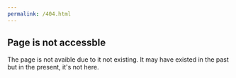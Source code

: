 ```yaml
---
permalink: /404.html
---
```


## Page is not accessble

The page <a href="" id="error-link"></a> is not avaible due to it not existing. It may have existed in the past but in the present, it's not here.

<script>
  document.getElementById("eror-link").text = document.getElementById("eror-link").src = window.location.href;
</script>
